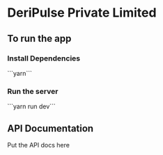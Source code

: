 <h1>DeriPulse Private Limited</h1>
<h2>To run the app </h2>
<h3>Install Dependencies</h3>
<p>```yarn```</p>
<h3>Run the server</h3>
<p>```yarn run dev```</p>
<h2>API Documentation</h2>
<p>Put the API docs here</p>